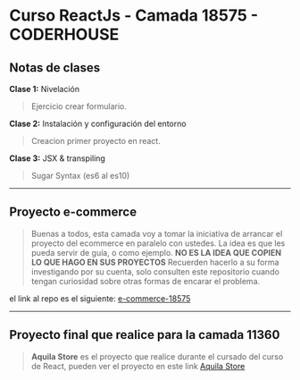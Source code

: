 # Curso ReactJs - Camada 18575 - CODERHOUSE

## Notas de clases

**Clase 1:** Nivelación
> Ejercicio crear formulario.

**Clase 2:** Instalación y configuración del entorno
> Creacion primer proyecto en react.

**Clase 3:** JSX & transpiling
> Sugar Syntax (es6 al es10)

---

## Proyecto e-commerce

> Buenas a todos, esta camada voy a tomar la iniciativa de arrancar el proyecto del ecommerce en paralelo con ustedes. La idea es que les pueda servir de guía, o como ejemplo.
> **NO ES LA IDEA QUE COPIEN LO QUE HAGO EN SUS PROYECTOS**
> Recuerden hacerlo a su forma investigando por su cuenta, solo consulten este repositorio cuando tengan curiosidad sobre otras formas de encarar el problema.

el link al repo es el siguiente: [e-commerce-18575](https://github.com/BraianVaylet/ecommerce18575-coderhouse-react)

---

## Proyecto final que realice para la **camada 11360**

> **Aquila Store** es el proyecto que realice durante el cursado del curso de React, pueden ver el proyecto en este link [Aquila Store](https://github.com/BraianVaylet/AquilaStore)

